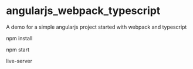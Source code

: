 # angularjs_webpack_typescript
A demo for a simple angularjs project started with webpack and typescript

npm install


npm start


live-server
